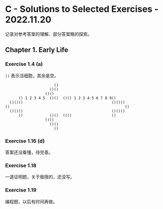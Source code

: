 # **C** - Solutions to Selected Exercises - 2022.11.20
记录对参考答案的理解、部分答案略的探索。

## Chapter 1. Early Life
### Exercise 1.4 (a)
`()` 表示活细胞，其余是空。
```
                      ()
                    ()()
                  ()()
      () 1 2 3 4 5  ()()  ()() 1 2 3 4 5 6 7 8 9()
  ()()()                                        ()()()
()                                                    ()
  ()()()                                        ()()()
      ()            ()()  ()()                  ()
                  ()()
                    ()()
                      ()
```

### Exercise 1.16 (d)
答案还没看懂，待完善。

### Exercise 1.18
一道证明题，关于极限的，还没写。

### Exercise 1.19
编程题，以后有时间再做。